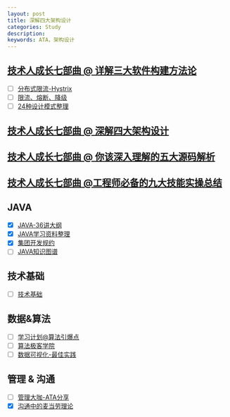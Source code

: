 ```yaml
---
layout: post
title: 深解四大架构设计
categories: Study
description:
keywords: ATA，架构设计
---
```


## [技术人成长七部曲 @ 详解三大软件构建方法论](https://www.atatech.org/articles/145238)
- [ ] [分布式限流-Hystrix](https://www.jianshu.com/p/c1c0d8305fb4)
- [ ] [限流、熔断、降级](https://www.atatech.org/articles/125717)
- [ ] [24种设计模式整理](https://www.atatech.org/articles/26958)

## [技术人成长七部曲 @ 深解四大架构设计](https://www.atatech.org/articles/144474)

## [技术人成长七部曲 @ 你该深入理解的五大源码解析](https://www.atatech.org/articles/144215)

## [技术人成长七部曲 @工程师必备的九大技能实操总结](https://www.atatech.org/articles/145698?flag_data_from=home_manual)

## JAVA
- [x] [JAVA-36讲大纲](https://blog.csdn.net/sinat_25295611/article/details/81592322)
- [x] [JAVA学习资料整理](https://www.atatech.org/articles/65587)
- [x] [集团开发规约](https://www.atatech.org/articles/50331#2)
- [ ] [JAVA知识图谱](https://xue.alibaba-inc.com/trs/plan/atlasDetail.htm?spm=0.0.0.0.YbKEMJ&atlasUid=b82a6eef-6d6b-4779-8701-650d5b4b1725)

## 技术基础
- [ ] [技术基础](https://www.atatech.org/articles/143975)

## 数据&算法
- [ ] [学习计划@算法引爆点](https://xue.alibaba-inc.com/trs/plan/planDetail.htm?spm=a1z39.8650609.0.0.5c754aa5x1ZEmV&planUid=f78562b3-de44-4d7b-8622-85e7a7a0cdc6)
- [ ] [算法极客学院](https://www.atatech.org/edu/geek/?p=3)
- [ ] [数据可视化-最佳实践](https://www.atatech.org/articles/146940?spm=ata.home.0.0.11fd7536mogTXf&flag_data_from=home_hot_article)

## 管理 & 沟通
- [ ] [管理大咖-ATA分享](https://xue.alibaba-inc.com/trs/detail.htm?src=email&trainId=fba1833d-0d7b-42a9-9fbc-c1b856e8d46c)
- [x] [沟通中的麦当劳理论](https://www.atatech.org/articles/146379?flag_data_from=home_manual)
